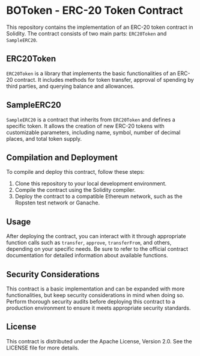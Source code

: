 # BOToken - ERC-20 Token Contract
This repository contains the implementation of an ERC-20 token contract in Solidity. The contract consists of two main parts: `ERC20Token` and `SampleERC20`.


## ERC20Token
`ERC20Token` is a library that implements the basic functionalities of an ERC-20 contract. It includes methods for token transfer, approval of spending by third parties, and querying balance and allowances.


## SampleERC20
`SampleERC20` is a contract that inherits from `ERC20Token` and defines a specific token. It allows the creation of new ERC-20 tokens with customizable parameters, including name, symbol, number of decimal places, and total token supply.


## Compilation and Deployment
To compile and deploy this contract, follow these steps:

1. Clone this repository to your local development environment.
2. Compile the contract using the Solidity compiler.
3. Deploy the contract to a compatible Ethereum network, such as the Ropsten test network or Ganache.


## Usage
After deploying the contract, you can interact with it through appropriate function calls such as `transfer`, `approve`, `transferFrom`, and others, depending on your specific needs. Be sure to refer to the official contract documentation for detailed information about available functions.


## Security Considerations
This contract is a basic implementation and can be expanded with more functionalities, but keep security considerations in mind when doing so. Perform thorough security audits before deploying this contract to a production environment to ensure it meets appropriate security standards.


## License
This contract is distributed under the Apache License, Version 2.0. See the LICENSE file for more details.
